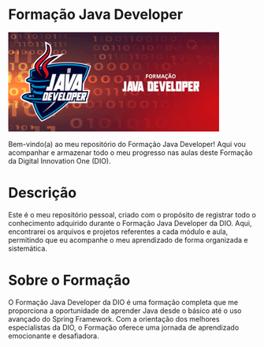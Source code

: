 # Formação Java Developer 

<img src="imagens/capa-readme.png" width="85%">

Bem-vindo(a) ao meu repositório do Formação Java Developer! Aqui vou acompanhar e armazenar todo o meu progresso nas aulas deste Formação da Digital Innovation One (DIO).

# Descrição
Este é o meu repositório pessoal, criado com o propósito de registrar todo o conhecimento adquirido durante o Formação Java Developer da DIO. Aqui, encontrarei os arquivos e projetos referentes a cada módulo e aula, permitindo que eu acompanhe o meu aprendizado de forma organizada e sistemática.

# Sobre o Formação
O Formação Java Developer da DIO é uma formação completa que me proporciona a oportunidade de aprender Java desde o básico até o uso avançado do Spring Framework. Com a orientação dos melhores especialistas da DIO, o Formação oferece uma jornada de aprendizado emocionante e desafiadora.